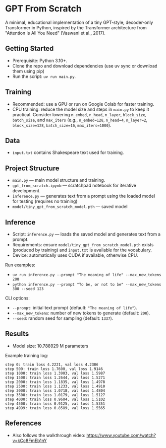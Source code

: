 # GPT From Scratch

A minimal, educational implementation of a tiny GPT‑style, decoder‑only Transformer in Python, inspired by the Transformer architecture from "Attention Is All You Need" (Vaswani et al., 2017).

## Getting Started

- Prerequisite: Python 3.10+.
- Clone the repo and download dependencies (use uv sync or download them using pip)
- Run the script: `uv run main.py`.

## Training

- Recommended: use a GPU or run on Google Colab for faster training.
- CPU training: reduce the model size and steps in `main.py` to keep it practical. Consider lowering `n_embed`, `n_head`, `n_layer`, `block_size`, `batch_size`, and `max_iters` (e.g., `n_embed=128`, `n_head=4`, `n_layer=2`, `block_size=128`, `batch_size=16`, `max_iters=1000`).

## Data

- `input.txt` contains Shakespeare text used for training.

## Project Structure

- `main.py` — main model structure and training.
- `gpt_from_scratch.ipynb` — scratchpad notebook for iterative development.
- `inference.py` — generates text from a prompt using the loaded model for testing (requires no training)
- `model/tiny_gpt_from_scratch_model.pth` — saved model

## Inference

- Script: `inference.py` — loads the saved model and generates text from a prompt.
- Requirements: ensure `model/tiny_gpt_from_scratch_model.pth` exists (produced by training) and `input.txt` is available for the vocabulary.
- Device: automatically uses CUDA if available, otherwise CPU.

Run examples:

- `uv run inference.py --prompt "The meaning of life" --max_new_tokens 200`
- `python inference.py --prompt "To be, or not to be" --max_new_tokens 300 --seed 123`

CLI options:

- `--prompt`: initial text prompt (default: `"The meaning of life"`).
- `--max_new_tokens`: number of new tokens to generate (default: `200`).
- `--seed`: random seed for sampling (default: `1337`).

## Results

- Model size: 10.788929 M parameters

Example training log:

```
step 0: train loss 4.2221, val loss 4.2306
step 500: train loss 1.7600, val loss 1.9146
step 1000: train loss 1.3903, val loss 1.5987
step 1500: train loss 1.2644, val loss 1.5271
step 2000: train loss 1.1835, val loss 1.4978
step 2500: train loss 1.1233, val loss 1.4910
step 3000: train loss 1.0718, val loss 1.4804
step 3500: train loss 1.0179, val loss 1.5127
step 4000: train loss 0.9604, val loss 1.5102
step 4500: train loss 0.9125, val loss 1.5351
step 4999: train loss 0.8589, val loss 1.5565
```

## References

- Also follows the walkthrough video: https://www.youtube.com/watch?v=kCc8FmEb1nY

